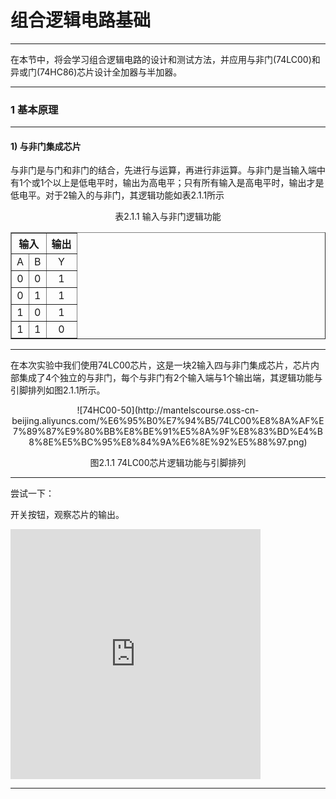 # 组合逻辑电路基础

---

在本节中，将会学习组合逻辑电路的设计和测试方法，并应用与非门(74LC00)和异或门(74HC86)芯片设计全加器与半加器。

---

### 1  基本原理

---

#### 1)  与非门集成芯片

与非门是与门和非门的结合，先进行与运算，再进行非运算。与非门是当输入端中有1个或1个以上是低电平时，输出为高电平；只有所有输入是高电平时，输出才是低电平。对于2输入的与非门，其逻辑功能如表2.1.1所示

<p style="text-align: center">表2.1.1 输入与非门逻辑功能</p>

<table border="1" width="400px" align="center" style="text-align: center">
  <tr>
    <th colspan="2" style="text-align: center">输入</th>
    <th style="text-align: center">输出</th>
  </tr>
  <tr>
    <td>A</td>
    <td>B</td>
    <td>Y</td>
  </tr>
  <tr>
    <td>0</td>
    <td>0</td>
    <td>1</td>
  </tr>
  <tr>
    <td>0</td>
    <td>1</td>
    <td>1</td>
  </tr>
  <tr>
    <td>1</td>
    <td>0</td>
    <td>1</td>
  </tr>
  <tr>
    <td>1</td>
    <td>1</td>
    <td>0</td>
  </tr>
</table>

---

在本次实验中我们使用74LC00芯片，这是一块2输入四与非门集成芯片，芯片内部集成了4个独立的与非门，每个与非门有2个输入端与1个输出端，其逻辑功能与引脚排列如图2.1.1所示。

<center>![74HC00-50](http://mantelscourse.oss-cn-beijing.aliyuncs.com/%E6%95%B0%E7%94%B5/74LC00%E8%8A%AF%E7%89%87%E9%80%BB%E8%BE%91%E5%8A%9F%E8%83%BD%E4%B8%8E%E5%BC%95%E8%84%9A%E6%8E%92%E5%88%97.png)
<p style="text-align: center">图2.1.1 74LC00芯片逻辑功能与引脚排列</p></center>

---

尝试一下：

开关按钮，观察芯片的输出。
<iframe frameborder="0" src="http://mantels.top/test" style="width: 400px; height: 400px;"></iframe>

---

